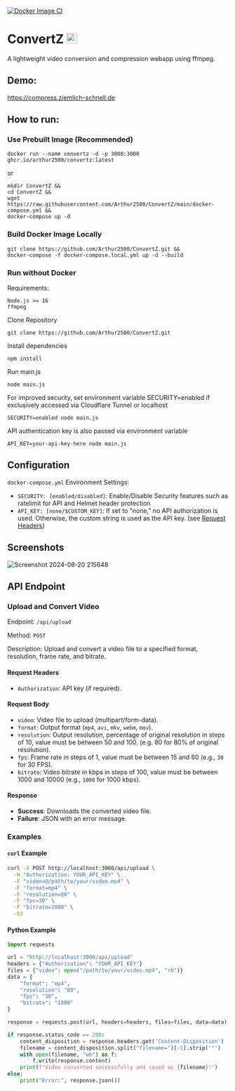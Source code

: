 [![Docker Image CI](https://github.com/Arthur2500/ConvertZ/actions/workflows/docker-image.yml/badge.svg)](https://github.com/Arthur2500/ConvertZ/actions/workflows/docker-image.yml)
# ConvertZ <img src="https://github.com/Arthur2500/ConvertZ/raw/main/public/favicon.ico" alt="Icon" width="24"/>
A lightweight video conversion and compression webapp using ffmpeg.

## Demo:
https://compress.ziemlich-schnell.de

## How to run:
### Use Prebuilt Image (Recommended)
```
docker run --name convertz -d -p 3000:3000 ghcr.io/arthur2500/convertz:latest
```
or
```
mkdir ConvertZ &&
cd ConvertZ &&
wget https://raw.githubusercontent.com/Arthur2500/ConvertZ/main/docker-compose.yml &&
docker-compose up -d
```

### Build Docker Image Locally
```
git clone https://github.com/Arthur2500/ConvertZ.git &&
docker-compose -f docker-compose.local.yml up -d --build
```

### Run without Docker
Requirements:
```
Node.js >= 16
ffmpeg
```

Clone Repository
```
git clone https://github.com/Arthur2500/ConvertZ.git
```

Install dependencies
```
npm install
```

Run main.js
```
node main.js
```

For improved security, set environment variable SECURITY=enabled if exclusively accessed via Cloudflare Tunnel or localhost
```
SECURITY=enabled node main.js
```

API authentication key is also passed via environment variable
```
API_KEY=your-api-key-here node main.js
```

## Configuration
`docker-compose.yml` Environment Settings:
- `SECURITY: [enabled/disabled]`: Enable/Disable Security features such as ratelimit for API and Helmet header protection
- `API_KEY: [none/$CUSTOM_KEY]`: If set to "none," no API authorization is used. Otherwise, the custom string is used as the API key. (see [Request Headers](#request-headers))

## Screenshots
![Screenshot 2024-08-20 215648](https://github.com/user-attachments/assets/a2d7979e-2f71-4f3f-9063-57128690e62a)

## API Endpoint

### Upload and Convert Video

Endpoint: `/api/upload`

Method: `POST`

Description: Upload and convert a video file to a specified format, resolution, frame rate, and bitrate.

#### Request Headers

- `Authorization`: API key (if required).

#### Request Body

- `video`: Video file to upload (multipart/form-data).
- `format`: Output format (`mp4`, `avi`, `mkv`, `webm`, `mov`).
- `resolution`: Output resolution, percentage of original resolution in steps of 10, value must be between 50 and 100. (e.g. 80 for 80% of original resolution).
- `fps`: Frame rate in steps of 1, value must be between 15 and 60 (e.g., `30` for 30 FPS).
- `bitrate`: Video bitrate in kbps in steps of 100, value must be between 1000 and 10000 (e.g., `1000` for 1000 kbps).

#### Response

- **Success**: Downloads the converted video file.
- **Failure**: JSON with an error message.

### Examples

#### `curl` Example

```sh
curl -X POST http://localhost:3000/api/upload \
  -H "Authorization: YOUR_API_KEY" \
  -F "video=@/path/to/your/video.mp4" \
  -F "format=mp4" \
  -F "resolution=80" \
  -F "fps=30" \
  -F "bitrate=1000" \
  -OJ
```

#### Python Example

```python
import requests

url = "http://localhost:3000/api/upload"
headers = {"Authorization": "YOUR_API_KEY"}
files = {"video": open("/path/to/your/video.mp4", "rb")}
data = {
    "format": "mp4",
    "resolution": "80",
    "fps": "30",
    "bitrate": "1000"
}

response = requests.post(url, headers=headers, files=files, data=data)

if response.status_code == 200:
    content_disposition = response.headers.get('Content-Disposition')
    filename = content_disposition.split("filename=")[-1].strip('"')
    with open(filename, "wb") as f:
        f.write(response.content)
    print(f"Video converted successfully and saved as {filename}!")
else:
    print("Error:", response.json())
```

